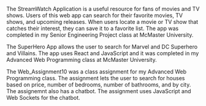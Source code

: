 The StreamWatch Application is a useful resource for fans of movies and TV shows. Users of this web app can search for their favorite movies, TV shows, and upcoming releases. When users locate a movie or
TV show that catches their interest, they can save it to a favorite list. The app was completed in my Senior Engineering Project class at McMaster University.

The SuperHero App allows the user to search for Marvel and DC Superhero and Villains. The app uses React and JavaScript and it was completed in my Advanced Web Programming class at McMaster University.

The Web_Assignment10 was a class assignment for my Advanced Web Programming class. The assignment lets the user to search for houses based on price, number of bedrooms, number of bathrooms, and by city.
The assignemnt also has a chatbot. The assignment uses JavaScript and Web Sockets for the chatbot.
